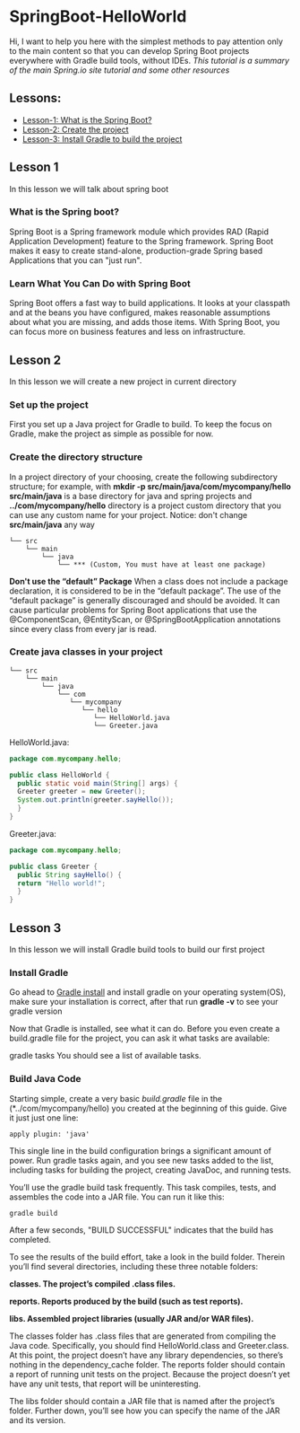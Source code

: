 # SpringBoot-HelloWorld

Hi, I want to help you here with the simplest methods to pay attention only to the main content so that you can develop Spring Boot projects everywhere with Gradle build tools, without IDEs.
*This tutorial is a summary of the main Spring.io site tutorial and some other resources*

## Lessons:
   - [Lesson-1: What is the Spring Boot?](#lesson-one)
   - [Lesson-2: Create the project](#lesson-two)
   - [Lesson-3: Install Gradle to build the project](#lesson-three)

<h2 id="lesson-one">Lesson 1</h2>
In this lesson we will talk about spring boot

### What is the Spring boot?

Spring Boot is a Spring framework module which provides RAD (Rapid Application Development) feature to the Spring framework.
Spring Boot makes it easy to create stand-alone, production-grade Spring based Applications that you can "just run".

### Learn What You Can Do with Spring Boot

Spring Boot offers a fast way to build applications. It looks at your classpath and at the beans you have configured, makes reasonable assumptions about what you are missing, and adds those items. With Spring Boot, you can focus more on business features and less on infrastructure.

<h2 id="lesson-two">Lesson 2</h2>
In this lesson we will create a new project in current directory

### Set up the project
First you set up a Java project for Gradle to build. To keep the focus on Gradle, make the project as simple as possible for now.

### Create the directory structure
In a project directory of your choosing, create the following subdirectory structure; for example, with **mkdir -p src/main/java/com/mycompany/hello**
**src/main/java** is a base directory for java and spring projects and **../com/mycompany/hello** directory is a project custom directory that you can use any custom name for your project. Notice: don't change **src/main/java**  any way
```
└── src
    └── main
        └── java
            └── *** (Custom, You must have at least one package)
```
**Don't use the “default” Package**
When a class does not include a package declaration, it is considered to be in the “default package”. The use of the “default package” is generally discouraged and should be avoided. It can cause particular problems for Spring Boot applications that use the @ComponentScan, @EntityScan, or @SpringBootApplication annotations since every class from every jar is read.

### Create java classes in your project 
```
└── src
    └── main
        └── java
            └── com
               └── mycompany
                  └── hello
                     └── HelloWorld.java
                     └── Greeter.java
```
HelloWorld.java:
```java
package com.mycompany.hello;

public class HelloWorld {
  public static void main(String[] args) {
  Greeter greeter = new Greeter();
  System.out.println(greeter.sayHello());
  }
}
```
Greeter.java:
```java
package com.mycompany.hello;

public class Greeter {
  public String sayHello() {
  return "Hello world!";
  }
}
```

<h2 id="lesson-three">Lesson 3</h2>
In this lesson we will install Gradle build tools to build our first project

### Install Gradle
Go ahead to [Gradle install](https://gradle.org/install/) and install gradle on your operating system(OS), make sure your installation is correct, after that run **gradle -v** to see your gradle version

Now that Gradle is installed, see what it can do. Before you even create a build.gradle file for the project, you can ask it what tasks are available:

gradle tasks
You should see a list of available tasks.

### Build Java Code
Starting simple, create a very basic *build.gradle* file in the <project folder>(*../com/mycompany/hello) you created at the beginning of this guide. Give it just just one line:

```apply plugin: 'java'```

This single line in the build configuration brings a significant amount of power. Run gradle tasks again, and you see new tasks added to the list, including tasks for building the project, creating JavaDoc, and running tests.

You’ll use the gradle build task frequently. This task compiles, tests, and assembles the code into a JAR file. You can run it like this:

```gradle build```

After a few seconds, "BUILD SUCCESSFUL" indicates that the build has completed.

To see the results of the build effort, take a look in the build folder. Therein you’ll find several directories, including these three notable folders:

**classes. The project’s compiled .class files.**

**reports. Reports produced by the build (such as test reports).**

**libs. Assembled project libraries (usually JAR and/or WAR files).**

The classes folder has .class files that are generated from compiling the Java code. Specifically, you should find HelloWorld.class and Greeter.class.
At this point, the project doesn’t have any library dependencies, so there’s nothing in the dependency_cache folder.
The reports folder should contain a report of running unit tests on the project. Because the project doesn’t yet have any unit tests, that report will be uninteresting.

The libs folder should contain a JAR file that is named after the project’s folder. Further down, you’ll see how you can specify the name of the JAR and its version.

                     
                     






